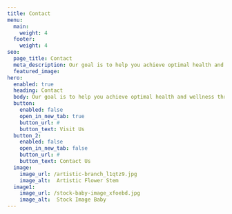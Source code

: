 ```yaml
---
title: Contact
menu:
  main:
    weight: 4
  footer:
    weight: 4
seo:
  page_title: Contact
  meta_description: Our goal is to help you achieve optimal health and wellness through safe, gentle, and effective chiropractic services.
  featured_image:
hero: 
  enabled: true
  heading: Contact
  body: Our goal is to help you achieve optimal health and wellness through safe, gentle, and effective chiropractic services.
  button:
    enabled: false
    open_in_new_tab: true
    button_url: #
    button_text: Visit Us
  button_2:
    enabled: false
    open_in_new_tab: false
    button_url: #
    button_text: Contact Us
  image:
    image_url: /artistic-branch_l1qtz9.jpg
    image_alt:  Artistic Flower Stem
  image1:
    image_url: /stock-baby-image_xfoebd.jpg
    image_alt:  Stock Image Baby
---
```

